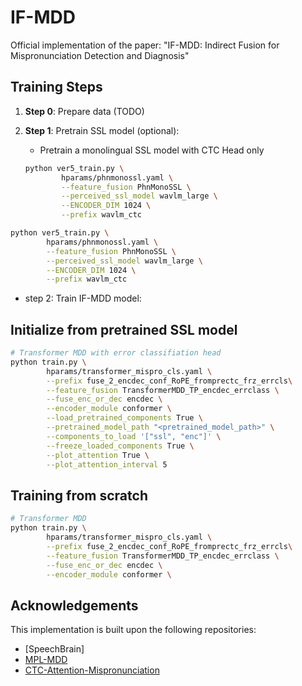 # IF-MDD
Official implementation of the paper:
"IF-MDD: Indirect Fusion for Mispronunciation Detection and Diagnosis"

## Training Steps
1. **Step 0**: Prepare data (TODO)
2. **Step 1**: Pretrain SSL model (optional):
   - Pretrain a monolingual SSL model with CTC Head only

   ```bash
   python ver5_train.py \
           hparams/phnmonossl.yaml \
           --feature_fusion PhnMonoSSL \
           --perceived_ssl_model wavlm_large \
           --ENCODER_DIM 1024 \
           --prefix wavlm_ctc

```bash
python ver5_train.py \
        hparams/phnmonossl.yaml \
        --feature_fusion PhnMonoSSL \
        --perceived_ssl_model wavlm_large \
        --ENCODER_DIM 1024 \
        --prefix wavlm_ctc
```
+ step 2: Train IF-MDD model:
## Initialize from pretrained SSL model

```bash
# Transformer MDD with error classifiation head
python train.py \
        hparams/transformer_mispro_cls.yaml \
        --prefix fuse_2_encdec_conf_RoPE_fromprectc_frz_errcls\
        --feature_fusion TransformerMDD_TP_encdec_errclass \
        --fuse_enc_or_dec encdec \
        --encoder_module conformer \
        --load_pretrained_components True \
        --pretrained_model_path "<pretrained_model_path>" \
        --components_to_load '["ssl", "enc"]' \
        --freeze_loaded_components True \
        --plot_attention True \
        --plot_attention_interval 5
```

## Training from scratch

```bash
# Transformer MDD
python train.py \
        hparams/transformer_mispro_cls.yaml \
        --prefix fuse_2_encdec_conf_RoPE_fromprectc_frz_errcls\
        --feature_fusion TransformerMDD_TP_encdec_errclass \
        --fuse_enc_or_dec encdec \
        --encoder_module conformer \
```

## Acknowledgements
This implementation is built upon the following repositories:
- [SpeechBrain]
- [MPL-MDD](https://github.com/Mu-Y/mpl-mdd)
- [CTC-Attention-Mispronunciation](https://github.com/cageyoko/CTC-Attention-Mispronunciation)